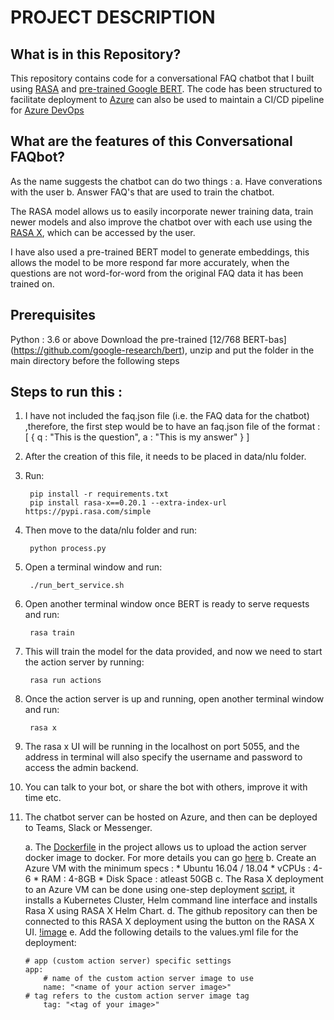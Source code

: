 # PROJECT DESCRIPTION

## What is in this Repository?
This repository contains code for a conversational FAQ chatbot that I built using [RASA](https://rasa.com ) and [pre-trained Google BERT](https://arxiv.org/abs/1810.04805). The code has been structured to facilitate deployment to [Azure](https://azure.microsoft.com/en-ca/) can also be used to maintain a CI/CD pipeline for [Azure DevOps](https://azure.microsoft.com/en-ca/services/devops/)

## What are the features of this Conversational FAQbot?
As the name suggests the chatbot can do two things :
	a. Have converations with the user
	b. Answer FAQ's that are used to train the chatbot.
	
The RASA model allows us to easily incorporate newer training data, train newer models and also improve the chatbot over with each use using the [RASA X](https://rasa.com/docs/rasa-x/ ), which can be accessed by the user.

I have also used a pre-trained BERT model to generate embeddings, this allows the model to be more respond far more accurately, when the questions are not word-for-word from the original FAQ data it has been trained on.

## Prerequisites 
Python : 3.6 or above
Download the pre-trained [12/768 BERT-bas] (https://github.com/google-research/bert),  unzip and put the folder in the main directory before the following steps
		

## Steps to run this :
1. I have not included the faq.json file (i.e. the FAQ data for the chatbot) ,therefore, the first step would be to have an faq.json file of the format :
	[
		{
			q : "This is the question",
			a : "This is my answer"
		}
	]
	
2. After the creation of this file, it needs to be placed in data/nlu folder.

3. Run:

		pip install -r requirements.txt
		pip install rasa-x==0.20.1 --extra-index-url https://pypi.rasa.com/simple

4. Then move to the data/nlu folder and run:

		python process.py

5. Open a terminal window and run:

		./run_bert_service.sh

6. Open another terminal window once BERT is ready to serve requests and run:

		rasa train

7. This will train the model for the data provided, and now we need to start the action server by running:

		rasa run actions
			
8. Once the action server is up and running, open another terminal window and run:

		rasa x

9. The rasa x UI will be running in the localhost on port 5055, and the address in terminal will also specify the username and password to access the admin backend.

10. You can talk to your bot, or share the bot with others, improve it with time etc.

11. The chatbot server can be hosted on Azure, and then can be deployed to Teams, Slack or Messenger.

	a. The [Dockerfile](https://www.docker.com) in the project allows us to upload the action server docker image to docker. For more details you can go [here](https://rasa.com/docs/rasa/user-guide/how-to-deploy/#building-an-action-server-image)
	b. Create an Azure VM with the minimum specs : 
		* Ubuntu 16.04 / 18.04
		* vCPUs : 4-6
		* RAM : 4-8GB
		* Disk Space : atleast 50GB
	c. The Rasa X deployment to an Azure VM can be done using one-step deployment [script](https://rasa.com/docs/rasa-x/installation-and-setup/install/quick-install-script/), it installs a Kubernetes Cluster, Helm command line interface and installs Rasa X using RASA X Helm Chart.
	d. The github repository can then be connected to this RASA X deployment using the button on the RASA X UI.
		[!image](https://rasa.com/docs/rasa-x/_images/integrated-version-control-not-connected.png)
	e. Add the following details to the values.yml file for the deployment:
		
		# app (custom action server) specific settings
		app:
    		# name of the custom action server image to use
    		name: "<name of your action server image>"
   		# tag refers to the custom action server image tag
    		tag: "<tag of your image>"
